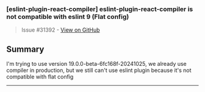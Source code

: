 ### [eslint-plugin-react-compiler] eslint-plugin-react-compiler is not compatible with eslint 9 (Flat config)

> Issue #31392 - [View on GitHub](https://github.com/facebook/react/issues/31392)

## Summary

I'm trying to use version 19.0.0-beta-6fc168f-20241025, we already use compiler in production, but we still can't use eslint plugin because it's not compatible with flat config

---

